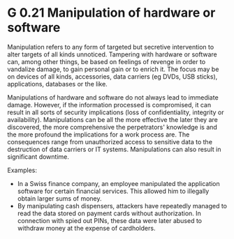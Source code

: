 G 0.21 Manipulation of hardware or software
===========================================

Manipulation refers to any form of targeted but secretive intervention to alter targets of all kinds unnoticed. Tampering with hardware or software can, among other things, be based on feelings of revenge in order to vandalize damage, to gain personal gain or to enrich it. The focus may be on devices of all kinds, accessories, data carriers (eg DVDs, USB sticks), applications, databases or the like.

Manipulations of hardware and software do not always lead to immediate damage. However, if the information processed is compromised, it can result in all sorts of security implications (loss of confidentiality, integrity or availability). Manipulations can be all the more effective the later they are discovered, the more comprehensive the perpetrators' knowledge is and the more profound the implications for a work process are. The consequences range from unauthorized access to sensitive data to the destruction of data carriers or IT systems. Manipulations can also result in significant downtime.

Examples:

* In a Swiss finance company, an employee manipulated the application software for certain financial services. This allowed him to illegally obtain larger sums of money.
* By manipulating cash dispensers, attackers have repeatedly managed to read the data stored on payment cards without authorization. In connection with spied out PINs, these data were later abused to withdraw money at the expense of cardholders.